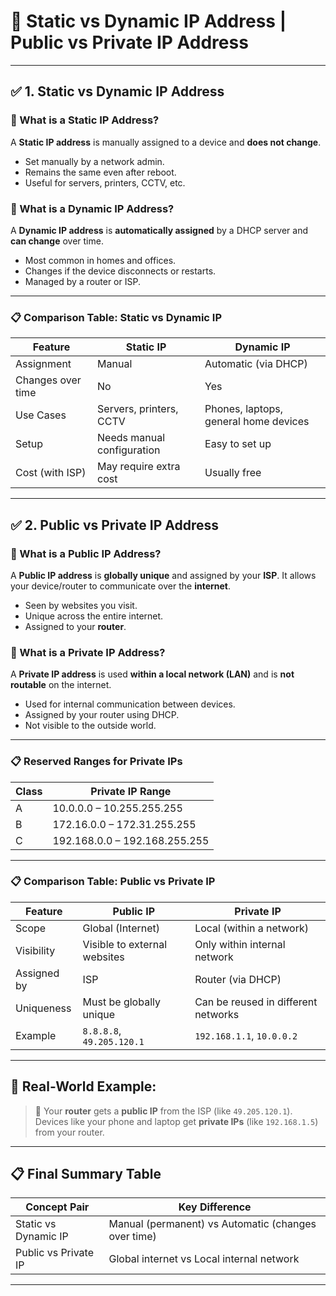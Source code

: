# 📘 Static vs Dynamic IP Address | Public vs Private IP Address

---

## ✅ 1. Static vs Dynamic IP Address

### 🔹 What is a Static IP Address?
A **Static IP address** is manually assigned to a device and **does not change**.

- Set manually by a network admin.
- Remains the same even after reboot.
- Useful for servers, printers, CCTV, etc.

### 🔹 What is a Dynamic IP Address?
A **Dynamic IP address** is **automatically assigned** by a DHCP server and **can change** over time.

- Most common in homes and offices.
- Changes if the device disconnects or restarts.
- Managed by a router or ISP.

---

### 📋 Comparison Table: Static vs Dynamic IP

| Feature           | Static IP                           | Dynamic IP                            |
|------------------|-------------------------------------|----------------------------------------|
| Assignment        | Manual                              | Automatic (via DHCP)                   |
| Changes over time | No                                  | Yes                                    |
| Use Cases         | Servers, printers, CCTV             | Phones, laptops, general home devices  |
| Setup             | Needs manual configuration          | Easy to set up                         |
| Cost (with ISP)   | May require extra cost              | Usually free                           |

---

## ✅ 2. Public vs Private IP Address

### 🔹 What is a Public IP Address?
A **Public IP address** is **globally unique** and assigned by your **ISP**. It allows your device/router to communicate over the **internet**.

- Seen by websites you visit.
- Unique across the entire internet.
- Assigned to your **router**.

### 🔹 What is a Private IP Address?
A **Private IP address** is used **within a local network (LAN)** and is **not routable** on the internet.

- Used for internal communication between devices.
- Assigned by your router using DHCP.
- Not visible to the outside world.

---

### 📋 Reserved Ranges for Private IPs

| Class | Private IP Range               |
|-------|--------------------------------|
| A     | 10.0.0.0 – 10.255.255.255       |
| B     | 172.16.0.0 – 172.31.255.255     |
| C     | 192.168.0.0 – 192.168.255.255   |

---

### 📋 Comparison Table: Public vs Private IP

| Feature           | Public IP                            | Private IP                            |
|------------------|--------------------------------------|----------------------------------------|
| Scope             | Global (Internet)                   | Local (within a network)               |
| Visibility        | Visible to external websites         | Only within internal network           |
| Assigned by       | ISP                                 | Router (via DHCP)                      |
| Uniqueness        | Must be globally unique              | Can be reused in different networks    |
| Example           | `8.8.8.8`, `49.205.120.1`             | `192.168.1.1`, `10.0.0.2`              |

---

## 🧠 Real-World Example:

> 📶 Your **router** gets a **public IP** from the ISP (like `49.205.120.1`).  
> Devices like your phone and laptop get **private IPs** (like `192.168.1.5`) from your router.

---

## 📋 Final Summary Table

| Concept Pair          | Key Difference                                       |
|------------------------|------------------------------------------------------|
| Static vs Dynamic IP   | Manual (permanent) vs Automatic (changes over time)  |
| Public vs Private IP   | Global internet vs Local internal network            |

---


